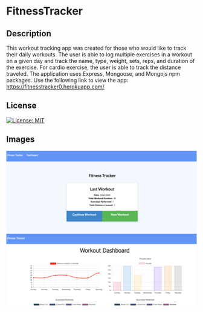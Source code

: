 # FitnessTracker
## Description
This workout tracking app was created for those who would like to track their daily workouts. The user is able to log multiple exercises in a workout on a given day and track the name, type, weight, sets, reps, and duration of the exercise. For cardio exercise, the user is able to track the distance traveled. The application uses Express, Mongoose, and Mongojs npm packages.
Use the following link to view the app: https://fitnesstracker0.herokuapp.com/


## License
[![License: MIT](https://img.shields.io/badge/License-MIT-yellow.svg)](https://opensource.org/licenses/MIT)

## Images

![Fitness Tracker Image](public/assets/fitnessTracker1.png)
![Fitness Tracker Dashboard Image](public/assets/fitnessTrackerDashboard.png)